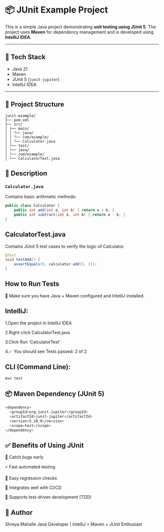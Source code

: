 # 📦 JUnit Example Project

This is a simple Java project demonstrating **unit testing using JUnit 5**. The project uses **Maven** for dependency management and is developed using **IntelliJ IDEA**.

---

## 🚀 Tech Stack

- Java 21 
- Maven
- JUnit 5 (`junit-jupiter`)
- IntelliJ IDEA

---

## 📂 Project Structure
````
junit-example/
├── pom.xml
├── src/
│ ├── main/
│ │ └── java/
│ │ └── com/example/
│ │ └── Calculator.java
│ └── test/
│ └── java/
│ └── com/example/
│ └── CalculatorTest.java
````

## 📄 Description

### `Calculator.java`

Contains basic arithmetic methods:

```java
public class Calculator {
    public int add(int a, int b) { return a + b; }
    public int subtract(int a, int b) { return a - b; }
}

```
## CalculatorTest.java
Contains JUnit 5 test cases to verify the logic of Calculator.
```java
@Test
void testAdd() {
    assertEquals(8, calculator.add(5, 3));
}
```
##  How to Run Tests
📌 Make sure you have Java + Maven configured and IntelliJ installed.

## IntelliJ:
  1.Open the project in IntelliJ IDEA

  2.Right-click CalculatorTest.java

  3.Click Run 'CalculatorTest'

  4.✅ You should see Tests passed: 2 of 2
  
## CLI (Command Line):
````
mvn test
````
## 📦 Maven Dependency (JUnit 5)
```bash
<dependency>
  <groupId>org.junit.jupiter</groupId>
  <artifactId>junit-jupiter</artifactId>
  <version>5.10.0</version>
  <scope>test</scope>
</dependency>
```

## ✅ Benefits of Using JUnit
🚫 Catch bugs early

⚡ Fast automated testing

🔁 Easy regression checks

🧩 Integrates well with CI/CD

🧪 Supports test-driven development (TDD)

## 📌 Author
Shreya Mahalle
Java Developer | IntelliJ + Maven + JUnit Enthusiast